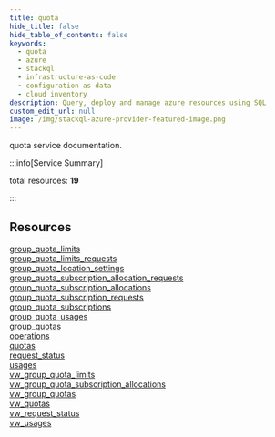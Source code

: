 ```yaml
---
title: quota
hide_title: false
hide_table_of_contents: false
keywords:
  - quota
  - azure
  - stackql
  - infrastructure-as-code
  - configuration-as-data
  - cloud inventory
description: Query, deploy and manage azure resources using SQL
custom_edit_url: null
image: /img/stackql-azure-provider-featured-image.png
---
```


quota service documentation.

:::info[Service Summary]

total resources: __19__  

:::

## Resources
<div class="row">
<div class="providerDocColumn">
<a href="/services/quota/group_quota_limits/">group_quota_limits</a><br />
<a href="/services/quota/group_quota_limits_requests/">group_quota_limits_requests</a><br />
<a href="/services/quota/group_quota_location_settings/">group_quota_location_settings</a><br />
<a href="/services/quota/group_quota_subscription_allocation_requests/">group_quota_subscription_allocation_requests</a><br />
<a href="/services/quota/group_quota_subscription_allocations/">group_quota_subscription_allocations</a><br />
<a href="/services/quota/group_quota_subscription_requests/">group_quota_subscription_requests</a><br />
<a href="/services/quota/group_quota_subscriptions/">group_quota_subscriptions</a><br />
<a href="/services/quota/group_quota_usages/">group_quota_usages</a><br />
<a href="/services/quota/group_quotas/">group_quotas</a><br />
<a href="/services/quota/operations/">operations</a>
</div>
<div class="providerDocColumn">
<a href="/services/quota/quotas/">quotas</a><br />
<a href="/services/quota/request_status/">request_status</a><br />
<a href="/services/quota/usages/">usages</a><br />
<a href="/services/quota/vw_group_quota_limits/">vw_group_quota_limits</a><br />
<a href="/services/quota/vw_group_quota_subscription_allocations/">vw_group_quota_subscription_allocations</a><br />
<a href="/services/quota/vw_group_quotas/">vw_group_quotas</a><br />
<a href="/services/quota/vw_quotas/">vw_quotas</a><br />
<a href="/services/quota/vw_request_status/">vw_request_status</a><br />
<a href="/services/quota/vw_usages/">vw_usages</a>
</div>
</div>